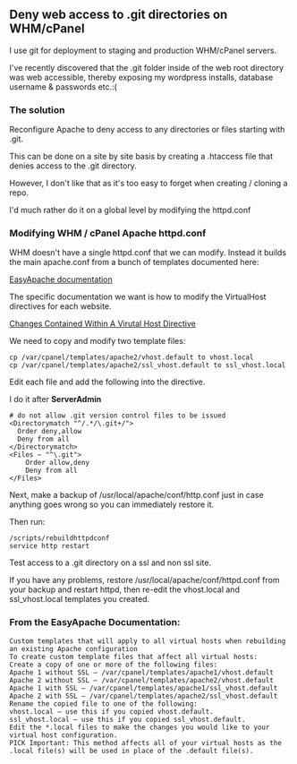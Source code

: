 ## Deny web access to .git directories on WHM/cPanel

I use git for deployment to staging and production WHM/cPanel servers. 

I've recently discovered that the .git folder inside of the web root directory was web accessible, thereby exposing my wordpress installs, database username & passwords etc.:( 

### The solution

Reconfigure Apache to deny access to any directories or files starting with .git. 

This can be done on a site by site basis by creating a .htaccess file that denies access to the .git directory.

However, I don't like that as it's too easy to forget when creating / cloning a repo.

I'd much rather do it on a global level by modifying the httpd.conf

### Modifying WHM / cPanel Apache httpd.conf

WHM doesn't have a single httpd.conf that we can modify.   Instead it builds the main apache.conf from a bunch of templates documented here: 

[EasyApache documentation](http://docs.cpanel.net/twiki/bin/view/EasyApache3/)

The specific documentation we want is how to modify the VirtualHost directives for each website. 

[Changes Contained Within A Virutal Host Directive](http://docs.cpanel.net/twiki/bin/view/EasyApache3/InsideVHost)

We need to copy and modify two template files: 

```
cp /var/cpanel/templates/apache2/vhost.default to vhost.local 
cp /var/cpanel/templates/apache2/ssl_vhost.default to ssl_vhost.local 
```

Edit each file and add the following into the <Virualhost> directive. 

I do it after **ServerAdmin**

```
# do not allow .git version control files to be issued
<Directorymatch "^/.*/\.git+/">
  Order deny,allow
  Deny from all
</Directorymatch>
<Files ~ "^\.git">
    Order allow,deny
    Deny from all 
</Files>
```

Next, make a backup of /usr/local/apache/conf/http.conf just in case anything goes wrong so you can immediately restore it. 

Then run:

```
/scripts/rebuildhttpdconf
service http restart
```

Test access to a .git directory on a ssl and non ssl site.  

If you have any problems, restore /usr/local/apache/conf/httpd.conf from your backup and restart httpd, then re-edit the vhost.local and ssl_vhost.local templates you created. 


### From the EasyApache Documentation:

```
Custom templates that will apply to all virtual hosts when rebuilding an existing Apache configuration
To create custom template files that affect all virtual hosts:
Create a copy of one or more of the following files:
Apache 1 without SSL — /var/cpanel/templates/apache1/vhost.default
Apache 2 without SSL — /var/cpanel/templates/apache2/vhost.default
Apache 1 with SSL — /var/cpanel/templates/apache1/ssl_vhost.default
Apache 2 with SSL — /var/cpanel/templates/apache2/ssl_vhost.default
Rename the copied file to one of the following:
vhost.local — use this if you copied vhost.default.
ssl_vhost.local — use this if you copied ssl_vhost.default.
Edit the *.local files to make the changes you would like to your virtual host configuration.
PICK Important: This method affects all of your virtual hosts as the .local file(s) will be used in place of the .default file(s).
```




